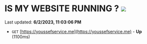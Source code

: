 # IS MY WEBSITE RUNNING ? [![](https://img.shields.io/static/v1?label=Sponsor&message=%E2%9D%A4&logo=GitHub&color=%23fe8e86)](https://github.com/sponsors/<username>)

Last updated: **6/2/2023, 11:03:06 PM**

- `GET` [https://youssefservice.me](https://youssefservice.me) - **Up** (1100ms)
